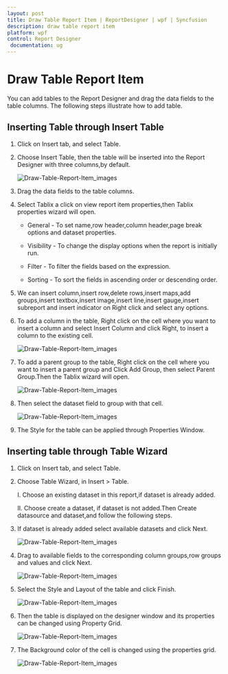 ```yaml
---
layout: post
title: Draw Table Report Item | ReportDesigner | wpf | Syncfusion
description: draw table report item
platform: wpf
control: Report Designer
 documentation: ug
---
```


# Draw Table Report Item

You can add tables to the Report Designer and drag the data fields to the table columns. The following steps illustrate how to add table. 

## Inserting Table through Insert Table

1. Click on Insert tab, and select Table.

2. Choose Insert Table, then the table will be inserted into the Report Designer with three columns,by default.

   ![Draw-Table-Report-Item_images](Draw-Table-Report-Item_images/Draw-Table-Report-Item_img1.png)

3. Drag the data fields to the table columns.

4. Select Tablix a click on view report item properties,then Tablix properties wizard will open.

   * General - To set name,row header,column header,page break options and dataset properties.
   
   * Visibility - To change the display options when the report is initially run.
   
   * Filter - To filter the fields based on the expression.
   
   * Sorting - To sort the fields in ascending order or descending order.
   
5. We can insert column,insert row,delete rows,insert maps,add groups,insert textbox,insert image,insert line,insert gauge,insert subreport and insert indicator on Right click and select any options. 

6. To add a column in the table, Right click on the  cell where you want to insert a column and select Insert Column and click Right, to insert a column to the existing cell.

   ![Draw-Table-Report-Item_images](Draw-Table-Report-Item_images/Draw-Table-Report-Item_img2.png)

7. To add a parent group to the table, Right click on the cell where you want to insert a parent group and Click Add Group, then select Parent Group.Then the Tablix wizard will open.

   ![Draw-Table-Report-Item_images](Draw-Table-Report-Item_images/Draw-Table-Report-Item_img3.png)

8. Then select the dataset field to group with that cell.

   ![Draw-Table-Report-Item_images](Draw-Table-Report-Item_images/Draw-Table-Report-Item_img4.png)

9. The Style for the table can be applied through Properties Window.

## Inserting table through Table Wizard

1. Click on Insert tab, and select Table.

2. Choose Table Wizard, in Insert > Table.

   I. Choose an existing dataset in this report,if dataset is already added.
   
   II. Choose create a dataset, if dataset is not added.Then Create datasource and dataset,and follow the following steps.

3. If dataset is already added select available datasets and click Next.

   ![Draw-Table-Report-Item_images](Draw-Table-Report-Item_images/Draw-Table-Report-Item_img5.png)

4. Drag to available fields to the corresponding column groups,row groups and values and click Next.

   ![Draw-Table-Report-Item_images](Draw-Table-Report-Item_images/Draw-Table-Report-Item_img6.png)

5. Select the Style and Layout of the table and click Finish.

   ![Draw-Table-Report-Item_images](Draw-Table-Report-Item_images/Draw-Table-Report-Item_img7.png)

6. Then the table is displayed on the designer window and its properties can be changed using Property Grid.

   ![Draw-Table-Report-Item_images](Draw-Table-Report-Item_images/Draw-Table-Report-Item_img8.png)
	
7. The Background color of the cell is changed using the properties grid.

   ![Draw-Table-Report-Item_images](Draw-Table-Report-Item_images/Draw-Table-Report-Item_img9.png)

